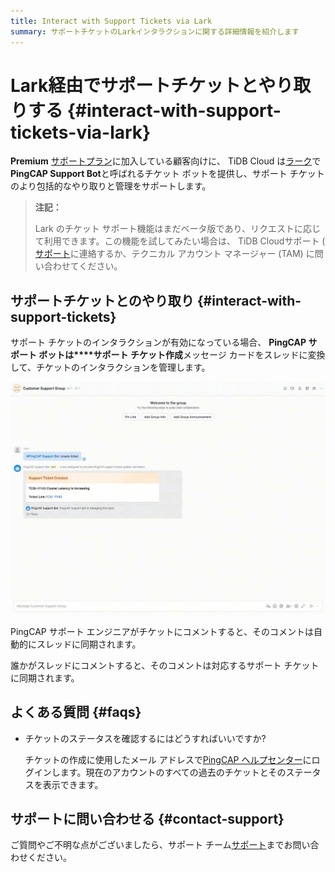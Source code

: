 ```yaml
---
title: Interact with Support Tickets via Lark
summary: サポートチケットのLarkインタラクションに関する詳細情報を紹介します
---
```


# Lark経由でサポートチケットとやり取りする {#interact-with-support-tickets-via-lark}

**Premium** [サポートプラン](/tidb-cloud/connected-care-detail.md)に加入している顧客向けに、 TiDB Cloud は[ラーク](https://www.larksuite.com/)で**PingCAP Support Bot**と呼ばれるチケット ボットを提供し、サポート チケットのより包括的なやり取りと管理をサポートします。

> **注記：**
>
> Lark のチケット サポート機能はまだベータ版であり、リクエストに応じて利用できます。この機能を試してみたい場合は、 TiDB Cloudサポート ( <a href="mailto:support@pingcap.com">[サポート](mailto:support@pingcap.com)</a>に連絡するか、テクニカル アカウント マネージャー (TAM) に問い合わせてください。

## サポートチケットとのやり取り {#interact-with-support-tickets}

サポート チケットのインタラクションが有効になっている場合、 **PingCAP サポート ボットは****サポート チケット作成**メッセージ カードをスレッドに変換して、チケットのインタラクションを管理します。

![lark-ticket-interaction-1](/media/tidb-cloud/connected-lark-ticket-interaction-1.png)

PingCAP サポート エンジニアがチケットにコメントすると、そのコメントは自動的にスレッドに同期されます。

誰かがスレッドにコメントすると、そのコメントは対応するサポート チケットに同期されます。

## よくある質問 {#faqs}

-   チケットのステータスを確認するにはどうすればいいですか?

    チケットの作成に使用したメール アドレスで[PingCAP ヘルプセンター](https://tidb.support.pingcap.com/servicedesk/customer/user/requests)にログインします。現在のアカウントのすべての過去のチケットとそのステータスを表示できます。

## サポートに問い合わせる {#contact-support}

ご質問やご不明な点がございましたら、サポート チーム<a href="mailto:support@pingcap.com">[サポート](mailto:support@pingcap.com)</a>までお問い合わせください。
